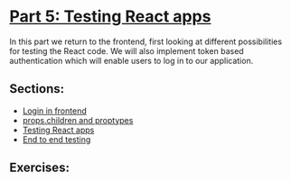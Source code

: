 # [Part 5: Testing React apps](https://fullstackopen.com/en/part5)
In this part we return to the frontend, first looking at different possibilities for testing the React code. We will also implement token based authentication which will enable users to log in to our application.

## Sections:
* [Login in frontend](https://fullstackopen.com/en/part5/login_in_frontend)
* [props.children and proptypes](https://fullstackopen.com/en/part5/props_children_and_proptypes)
* [Testing React apps](https://fullstackopen.com/en/part5/testing_react_apps)
* [End to end testing](https://fullstackopen.com/en/part5/end_to_end_testing)

## Exercises:
